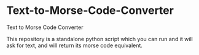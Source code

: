 # Text-to-Morse-Code-Converter
Text to Morse Code Converter

This repository is a standalone python script which you can run and it will ask for text, and will return its morse code equivalent. 
